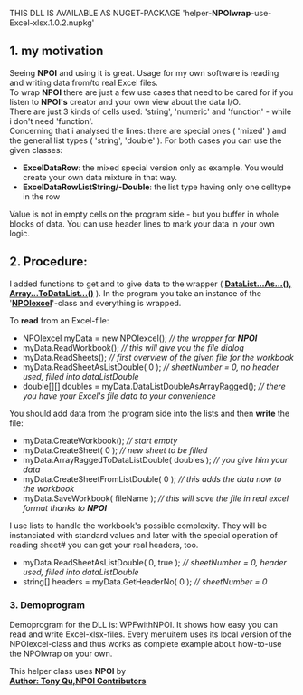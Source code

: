 
THIS DLL IS AVAILABLE AS NUGET-PACKAGE 'helper-**NPOIwrap**-use-Excel-xlsx.1.0.2.nupkg'   
## 1. my motivation  
Seeing **NPOI** and using it is great. Usage for my own software is reading and writing 
data from/to real Excel files.  
To wrap **NPOI** there are just a few use cases that need to be cared for if you listen to **NPOI's** creator and your own view about the data I/O.  
There are just 3 kinds of cells used: 'string', 'numeric' and 'function' - while i don't need 'function'.  
Concerning that i analysed the lines: there are special ones ( 'mixed' ) and the general list types ( 'string', 'double' ). For both cases you can use the given classes:  

- **ExcelDataRow**: the mixed special version only as example. You would create your own data mixture in that way.  
- **ExcelDataRowListString/-Double**: the list type having only one celltype in the row  

Value is not in empty cells on the program side - but you buffer in whole blocks of data. 
You can use header lines to mark your data in your own logic.  
## 2. Procedure:
I added functions to 
get and to give data to the wrapper ( **<u>DataList...As...(), Array...ToDataList...()</u>** ). 
In the program you take an instance of the '**<u>NPOIexcel</u>**'-class and everything is wrapped.  

To **read** from an Excel-file:
- NPOIexcel myData = new NPOIexcel();	*// the wrapper for **NPOI***  
- myData.ReadWorkbook();	*// this will give you the file dialog*  
- myData.ReadSheets();	*// first overview of the given file for the workbook*
- myData.ReadSheetAsListDouble( 0 );	*// sheetNumber = 0, no header used, filled into dataListDouble*  
- double[][] doubles = myData.DataListDoubleAsArrayRagged();	*// there you have your Excel's file data to your convenience*


You should add data from the program side into the lists and then **write** the file:
- myData.CreateWorkbook();	*// start empty*
- myData.CreateSheet( 0 );	*// new sheet to be filled*
- myData.ArrayRaggedToDataListDouble( doubles );	*// you give him your data*
- myData.CreateSheetFromListDouble( 0 );	*// this adds the data now to the workbook*
- myData.SaveWorkbook( fileName );	*// this will save the file in real excel format thanks to **NPOI***

I use lists to handle the workbook's possible complexity. They will be instanciated with standard values and later with the special operation of reading sheet# you can get your real headers, too.
- myData.ReadSheetAsListDouble( 0, true );	*// sheetNumber = 0, header used, filled into dataListDouble*  
- string[] headers = myData.GetHeaderNo( 0 );  *// sheetNumber = 0*

### 3. Demoprogram

Demoprogram for the DLL is: WPFwithNPOI. It shows how easy you can read and write Excel-xlsx-files. Every menuitem uses its local version of the NPOIexcel-class and thus works as complete example about how-to-use the NPOIwrap on your own.


This helper class uses **NPOI** by  
**<u>Author: Tony Qu,NPOI Contributors</u>**  

